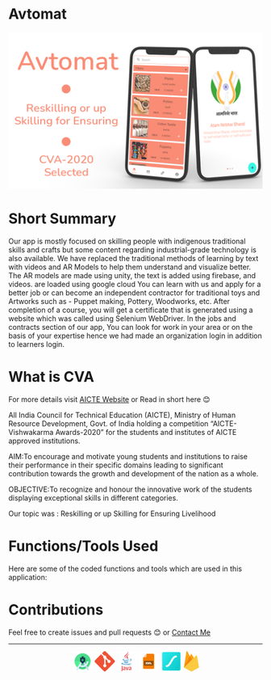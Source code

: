 # Avtomat

![](https://github.com/Parneet-Raghuvanshi/Avtomat/blob/master/readmesources/AvtomatProject.png?raw=true "Avtomat")

# Short Summary

Our app is mostly focused on skilling people with indigenous traditional skills and crafts but some content regarding industrial-grade technology is also available. We have replaced the traditional methods of learning by text with videos and AR Models to help them understand and visualize better. The AR models are made using unity, the text is added using firebase, and videos. are loaded using google cloud You can learn with us and apply for a better job or can become an independent contractor for traditional toys and Artworks such as - Puppet making, Pottery, Woodworks, etc. After completion of a course, you will get a certificate that is generated using a website which was called using Selenium WebDriver. In the jobs and contracts section of our app, You can look for work in your area or on the basis of your expertise hence we had made an organization login in addition to learners login.

# What is CVA

For more details visit [AICTE Website](https://www.aicte-india.org/AICTE%20Vishwakarma%20Award%202020) or Read in short here 😊

All India Council for Technical Education (AICTE), Ministry of Human Resource Development, Govt. of India holding a competition “AICTE-Vishwakarma Awards-2020” for the students and institutes of AICTE approved institutions.

AIM:To encourage and motivate young students and institutions to raise their performance in their specific domains leading to significant contribution towards the growth and development of the nation as a whole.

OBJECTIVE:To recognize and honour the innovative work of the students displaying exceptional skills in different categories.

Our topic was : Reskilling or up Skilling for Ensuring Livelihood

# Functions/Tools Used 

Here are some of the coded functions and tools which are used in this application:

# Contributions

Feel free to create issues and pull requests 😊 or [Contact Me](mailto:parneetraghuvanshi@gmail.com)

***

<p align="center">
  <img src="https://github.com/Parneet-Raghuvanshi/Avtomat/blob/master/readmesources/android-studio.png?raw=true" title="Android Studio" height="40"/>
  <img src="https://github.com/Parneet-Raghuvanshi/Avtomat/blob/master/readmesources/Git-Icon.png?raw=true" title="Git Hub" height="40"/>
  <img src="https://github.com/Parneet-Raghuvanshi/Avtomat/blob/master/readmesources/java.png?raw=true" title="Java" height="40"/>
  <img src="https://github.com/Parneet-Raghuvanshi/Avtomat/blob/master/readmesources/xml.png?raw=true" title="XML" height="40"/>
  <img src="https://github.com/Parneet-Raghuvanshi/Avtomat/blob/master/readmesources/lf_Symbol.png?raw=true" title="Lottie Files" height="40"/>
  <img src="https://github.com/Parneet-Raghuvanshi/Avtomat/blob/master/readmesources/firebase.png?raw=true" title="Firebase" height="40"/>
</p>